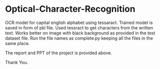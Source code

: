 # Optical-Character-Recognition
OCR model for capital english alphabet using tessaract.
Trained model is saved in form of pkl file.
Used tessract to get characters from the written text.
Works better on image with black background as provided in the test dataset file.
Run the file names as complete.py keeping all the files in the same place.

The report and PPT of the project is provided above.

Thank You.

